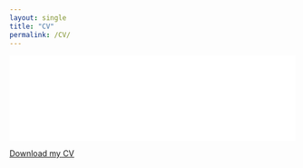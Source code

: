 ```yaml
---
layout: single
title: "CV"
permalink: /CV/
---
```


<embed src="/assets/Robert_Wojciechowski_CV.pdf" width="100%" height="150px" type="application/pdf">

[Download my CV](/assets/Robert_Wojciechowski_CV.pdf)
